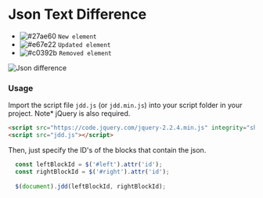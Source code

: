 # Json Text Difference

- ![#27ae60](https://placehold.it/15/27ae60/000000?text=+) `New element`
- ![#e67e22](https://placehold.it/15/e67e22/000000?text=+) `Updated element`
- ![#c0392b](https://placehold.it/15/c0392b/000000?text=+) `Removed element`

![Json difference](https://knil.gq/img/json-diff-text.png)

### Usage

Import the script file `jdd.js` (or `jdd.min.js`) into your script folder in your project.
Note* jQuery is also required.

```html
<script src="https://code.jquery.com/jquery-2.2.4.min.js" integrity="sha256-BbhdlvQf/xTY9gja0Dq3HiwQF8LaCRTXxZKRutelT44=" crossorigin="anonymous"></script>
<script src="jdd.js"></script>
```

Then, just specify the ID's of the blocks that contain the json.

```javascript
  const leftBlockId = $('#left').attr('id');
  const rightBlockId = $('#right').attr('id');
  
  $(document).jdd(leftBlockId, rightBlockId);
```